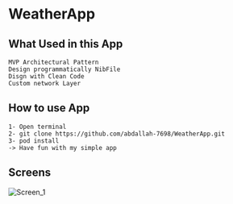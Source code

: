 # WeatherApp

## What Used in this App
    MVP Architectural Pattern
    Design programmatically NibFile 
    Disgn with Clean Code
    Custom network Layer
    
## How to use App 
    1- Open terminal 
    2- git clone https://github.com/abdallah-7698/WeatherApp.git
    3- pod install
    -> Have fun with my simple app
    
## Screens 
![Screen_1](https://user-images.githubusercontent.com/107879186/202199769-cc291095-aacb-40fa-aaa2-50c1efd597f6.png)

